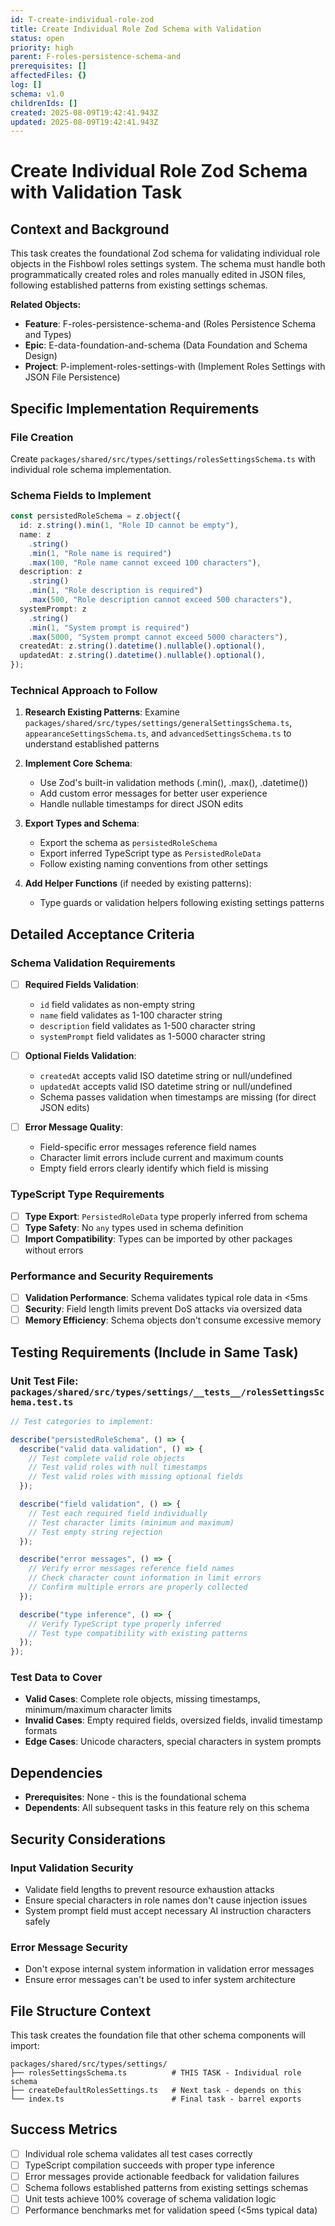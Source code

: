 ```yaml
---
id: T-create-individual-role-zod
title: Create Individual Role Zod Schema with Validation
status: open
priority: high
parent: F-roles-persistence-schema-and
prerequisites: []
affectedFiles: {}
log: []
schema: v1.0
childrenIds: []
created: 2025-08-09T19:42:41.943Z
updated: 2025-08-09T19:42:41.943Z
---
```


# Create Individual Role Zod Schema with Validation Task

## Context and Background

This task creates the foundational Zod schema for validating individual role objects in the Fishbowl roles settings system. The schema must handle both programmatically created roles and roles manually edited in JSON files, following established patterns from existing settings schemas.

**Related Objects:**

- **Feature**: F-roles-persistence-schema-and (Roles Persistence Schema and Types)
- **Epic**: E-data-foundation-and-schema (Data Foundation and Schema Design)
- **Project**: P-implement-roles-settings-with (Implement Roles Settings with JSON File Persistence)

## Specific Implementation Requirements

### File Creation

Create `packages/shared/src/types/settings/rolesSettingsSchema.ts` with individual role schema implementation.

### Schema Fields to Implement

```typescript
const persistedRoleSchema = z.object({
  id: z.string().min(1, "Role ID cannot be empty"),
  name: z
    .string()
    .min(1, "Role name is required")
    .max(100, "Role name cannot exceed 100 characters"),
  description: z
    .string()
    .min(1, "Role description is required")
    .max(500, "Role description cannot exceed 500 characters"),
  systemPrompt: z
    .string()
    .min(1, "System prompt is required")
    .max(5000, "System prompt cannot exceed 5000 characters"),
  createdAt: z.string().datetime().nullable().optional(),
  updatedAt: z.string().datetime().nullable().optional(),
});
```

### Technical Approach to Follow

1. **Research Existing Patterns**: Examine `packages/shared/src/types/settings/generalSettingsSchema.ts`, `appearanceSettingsSchema.ts`, and `advancedSettingsSchema.ts` to understand established patterns

2. **Implement Core Schema**:
   - Use Zod's built-in validation methods (.min(), .max(), .datetime())
   - Add custom error messages for better user experience
   - Handle nullable timestamps for direct JSON edits

3. **Export Types and Schema**:
   - Export the schema as `persistedRoleSchema`
   - Export inferred TypeScript type as `PersistedRoleData`
   - Follow existing naming conventions from other settings

4. **Add Helper Functions** (if needed by existing patterns):
   - Type guards or validation helpers following existing settings patterns

## Detailed Acceptance Criteria

### Schema Validation Requirements

- [ ] **Required Fields Validation**:
  - `id` field validates as non-empty string
  - `name` field validates as 1-100 character string
  - `description` field validates as 1-500 character string
  - `systemPrompt` field validates as 1-5000 character string

- [ ] **Optional Fields Validation**:
  - `createdAt` accepts valid ISO datetime string or null/undefined
  - `updatedAt` accepts valid ISO datetime string or null/undefined
  - Schema passes validation when timestamps are missing (for direct JSON edits)

- [ ] **Error Message Quality**:
  - Field-specific error messages reference field names
  - Character limit errors include current and maximum counts
  - Empty field errors clearly identify which field is missing

### TypeScript Type Requirements

- [ ] **Type Export**: `PersistedRoleData` type properly inferred from schema
- [ ] **Type Safety**: No `any` types used in schema definition
- [ ] **Import Compatibility**: Types can be imported by other packages without errors

### Performance and Security Requirements

- [ ] **Validation Performance**: Schema validates typical role data in <5ms
- [ ] **Security**: Field length limits prevent DoS attacks via oversized data
- [ ] **Memory Efficiency**: Schema objects don't consume excessive memory

## Testing Requirements (Include in Same Task)

### Unit Test File: `packages/shared/src/types/settings/__tests__/rolesSettingsSchema.test.ts`

```typescript
// Test categories to implement:

describe("persistedRoleSchema", () => {
  describe("valid data validation", () => {
    // Test complete valid role objects
    // Test valid roles with null timestamps
    // Test valid roles with missing optional fields
  });

  describe("field validation", () => {
    // Test each required field individually
    // Test character limits (minimum and maximum)
    // Test empty string rejection
  });

  describe("error messages", () => {
    // Verify error messages reference field names
    // Check character count information in limit errors
    // Confirm multiple errors are properly collected
  });

  describe("type inference", () => {
    // Verify TypeScript type properly inferred
    // Test type compatibility with existing patterns
  });
});
```

### Test Data to Cover

- **Valid Cases**: Complete role objects, missing timestamps, minimum/maximum character limits
- **Invalid Cases**: Empty required fields, oversized fields, invalid timestamp formats
- **Edge Cases**: Unicode characters, special characters in system prompts

## Dependencies

- **Prerequisites**: None - this is the foundational schema
- **Dependents**: All subsequent tasks in this feature rely on this schema

## Security Considerations

### Input Validation Security

- Validate field lengths to prevent resource exhaustion attacks
- Ensure special characters in role names don't cause injection issues
- System prompt field must accept necessary AI instruction characters safely

### Error Message Security

- Don't expose internal system information in validation error messages
- Ensure error messages can't be used to infer system architecture

## File Structure Context

This task creates the foundation file that other schema components will import:

```
packages/shared/src/types/settings/
├── rolesSettingsSchema.ts          # THIS TASK - Individual role schema
├── createDefaultRolesSettings.ts   # Next task - depends on this
└── index.ts                        # Final task - barrel exports
```

## Success Metrics

- [ ] Individual role schema validates all test cases correctly
- [ ] TypeScript compilation succeeds with proper type inference
- [ ] Error messages provide actionable feedback for validation failures
- [ ] Schema follows established patterns from existing settings schemas
- [ ] Unit tests achieve 100% coverage of schema validation logic
- [ ] Performance benchmarks met for validation speed (<5ms typical data)
